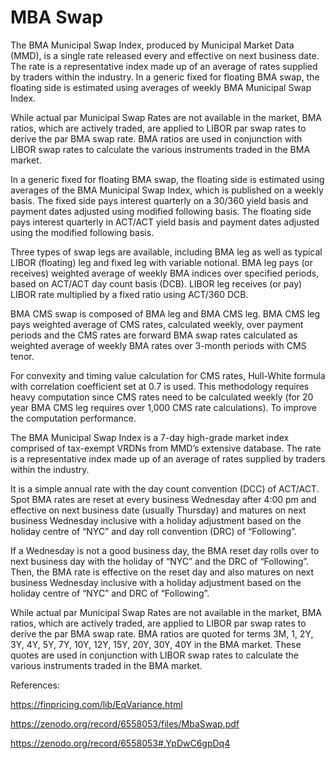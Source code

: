 # MBA Swap

The BMA Municipal Swap Index, produced by Municipal Market Data (MMD), is a single rate released every and effective on next business date. The rate is a representative index made up of an average of rates supplied by traders within the industry. In a generic fixed for floating BMA swap, the floating side is estimated using averages of weekly BMA Municipal Swap Index.

While actual par Municipal Swap Rates are not available in the market, BMA ratios, which are actively traded, are applied to LIBOR par swap rates to derive the par BMA swap rate. BMA ratios are used in conjunction with LIBOR swap rates to calculate the various instruments traded in the BMA market.

In a generic fixed for floating BMA swap, the floating side is estimated using averages of the BMA Municipal Swap Index, which is published on a weekly basis. The fixed side pays interest quarterly on a 30/360 yield basis and payment dates adjusted using modified following basis. The floating side pays interest quarterly in ACT/ACT yield basis and payment dates adjusted using the modified following basis.

Three types of swap legs are available, including BMA leg as well as typical LIBOR (floating) leg and fixed leg with variable notional. BMA leg pays (or receives) weighted average of weekly BMA indices over specified periods, based on ACT/ACT day count basis (DCB). LIBOR leg receives (or pay) LIBOR rate multiplied by a fixed ratio using ACT/360 DCB.

BMA CMS swap is composed of BMA leg and BMA CMS leg. BMA CMS leg pays weighted average of CMS rates, calculated weekly, over payment periods and the CMS rates are forward BMA swap rates calculated as weighted average of weekly BMA rates over 3-month periods with CMS tenor. 

For convexity and timing value calculation for CMS rates, Hull-White formula with correlation coefficient set at 0.7 is used. This methodology requires heavy computation since CMS rates need to be calculated weekly (for 20 year BMA CMS leg requires over 1,000 CMS rate calculations). To improve the computation performance. 

The BMA Municipal Swap Index is a 7-day high-grade market index comprised of tax-exempt VRDNs from MMD’s extensive database. The rate is a representative index made up of an average of rates supplied by traders within the industry.

It is a simple annual rate with the day count convention (DCC) of ACT/ACT. Spot BMA rates are reset at every business Wednesday after 4:00 pm and effective on next business date (usually Thursday) and matures on next business Wednesday inclusive with a holiday adjustment based on the holiday centre of “NYC” and day roll convention (DRC) of “Following”.

If a Wednesday is not a good business day, the BMA reset day rolls over to next business day with the holiday of “NYC” and the DRC of “Following”. Then, the BMA rate is effective on the reset day and also matures on next business Wednesday inclusive with a holiday adjustment based on the holiday centre of “NYC” and DRC of “Following”.

While actual par Municipal Swap Rates are not available in the market, BMA ratios, which are actively traded, are applied to LIBOR par swap rates to derive the par BMA swap rate. BMA ratios are quoted for terms 3M, 1, 2Y, 3Y, 4Y, 5Y, 7Y, 10Y, 12Y, 15Y, 20Y, 30Y, 40Y in the BMA market. These quotes are used in conjunction with LIBOR swap rates to calculate the various instruments traded in the BMA market.

References:

https://finpricing.com/lib/EqVariance.html

https://zenodo.org/record/6558053/files/MbaSwap.pdf

https://zenodo.org/record/6558053#.YpDwC6gpDq4




